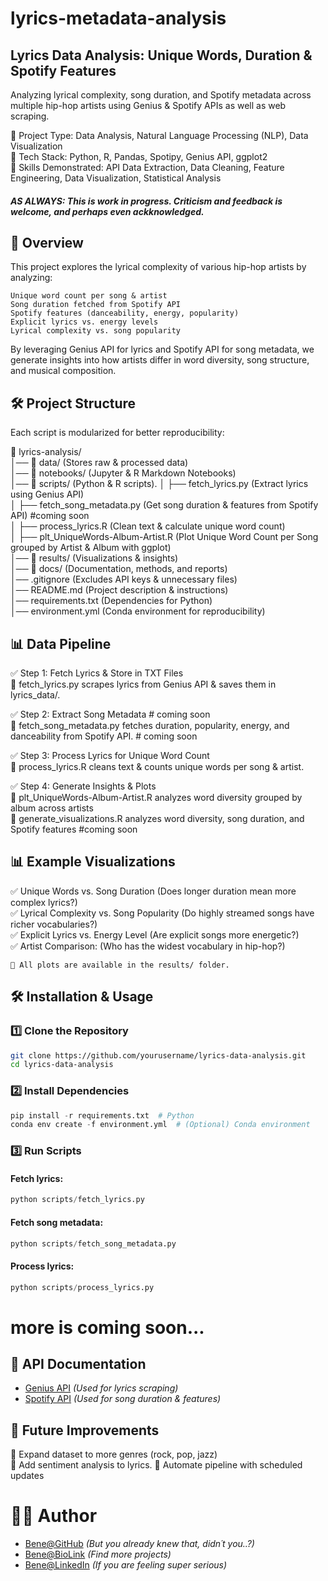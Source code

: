 # lyrics-metadata-analysis
## Lyrics Data Analysis: Unique Words, Duration & Spotify Features
Analyzing lyrical complexity, song duration, and Spotify metadata across multiple hip-hop artists using Genius &amp; Spotify APIs as well as web scraping.

📌 Project Type: Data Analysis, Natural Language Processing (NLP), Data Visualization  
📌 Tech Stack: Python, R, Pandas, Spotipy, Genius API, ggplot2  
📌 Skills Demonstrated: API Data Extraction, Data Cleaning, Feature Engineering, Data Visualization, Statistical Analysis  

 #### *AS ALWAYS: This is work in progress. Criticism and feedback is welcome, and perhaps even ackknowledged.*  

## 📖 Overview  
This project explores the lyrical complexity of various hip-hop artists by analyzing:

    Unique word count per song & artist
    Song duration fetched from Spotify API
    Spotify features (danceability, energy, popularity)
    Explicit lyrics vs. energy levels
    Lyrical complexity vs. song popularity

By leveraging Genius API for lyrics and Spotify API for song metadata, we generate insights into how artists differ in word diversity, song structure, and musical composition.

## 🛠️ Project Structure

Each script is modularized for better reproducibility:

📂 lyrics-analysis/  
│── 📂 data/ (Stores raw & processed data)  
│── 📂 notebooks/ (Jupyter & R Markdown Notebooks)  
│── 📂 scripts/ (Python & R scripts). 
│      ├── fetch_lyrics.py (Extract lyrics using Genius API)  
│      ├── fetch_song_metadata.py (Get song duration & features from Spotify API)  #coming soon  
│      ├── process_lyrics.R (Clean text & calculate unique word count)  
│      ├── plt_UniqueWords-Album-Artist.R (Plot Unique Word Count per Song grouped by Artist & Album with ggplot)  
│── 📂 results/ (Visualizations & insights)  
│── 📂 docs/ (Documentation, methods, and reports)  
│── .gitignore (Excludes API keys & unnecessary files)  
│── README.md (Project description & instructions)  
│── requirements.txt (Dependencies for Python)  
│── environment.yml (Conda environment for reproducibility)  

## 📊 Data Pipeline

✅ Step 1: Fetch Lyrics & Store in TXT Files  
🔹 fetch_lyrics.py scrapes lyrics from Genius API & saves them in lyrics_data/.

✅ Step 2: Extract Song Metadata # coming soon  
🔹 fetch_song_metadata.py fetches duration, popularity, energy, and danceability from Spotify API. # coming soon  

✅ Step 3: Process Lyrics for Unique Word Count  
🔹 process_lyrics.R cleans text & counts unique words per song & artist.

✅ Step 4: Generate Insights & Plots  
🔹 plt_UniqueWords-Album-Artist.R analyzes word diversity grouped by album across artists  
🔹 generate_visualizations.R analyzes word diversity, song duration, and Spotify features #coming soon  

## 📊 Example Visualizations

✅ Unique Words vs. Song Duration (Does longer duration mean more complex lyrics?)  
✅ Lyrical Complexity vs. Song Popularity (Do highly streamed songs have richer vocabularies?)  
✅ Explicit Lyrics vs. Energy Level (Are explicit songs more energetic?)  
✅ Artist Comparison: (Who has the widest vocabulary in hip-hop?)  

    📌 All plots are available in the results/ folder.

## 🛠️ Installation & Usage
### 1️⃣ Clone the Repository
```bash
git clone https://github.com/yourusername/lyrics-data-analysis.git
cd lyrics-data-analysis
``` 
### 2️⃣ Install Dependencies
```python
pip install -r requirements.txt  # Python  
conda env create -f environment.yml  # (Optional) Conda environment
``` 
### 3️⃣ Run Scripts
#### Fetch lyrics:
```python
python scripts/fetch_lyrics.py
```
#### Fetch song metadata:
```python
python scripts/fetch_song_metadata.py
```
#### Process lyrics:
```python
python scripts/process_lyrics.py
```

# more is coming soon...

## 🔗 API Documentation
- [Genius API](https://docs.genius.com/) *(Used for lyrics scraping)*  
- [Spotify API](https://developer.spotify.com/documentation/web-api/) *(Used for song duration & features)*
  
## 📌 Future Improvements  
🔹 Expand dataset to more genres (rock, pop, jazz)  
🔹 Add sentiment analysis to lyrics. 
🔹 Automate pipeline with scheduled updates  

# 👨‍💻 Author  
- [Bene@GitHub]([https://docs.genius.com/](https://github.com/BenedictHempel)) *(But you already knew that, didn´t you..?)*
- [Bene@BioLink]((https://bio.link/bhempel)) *(Find more projects)*
- [Bene@LinkedIn]((https://bio.link/bhempel)) *(If you are feeling super serious)*
